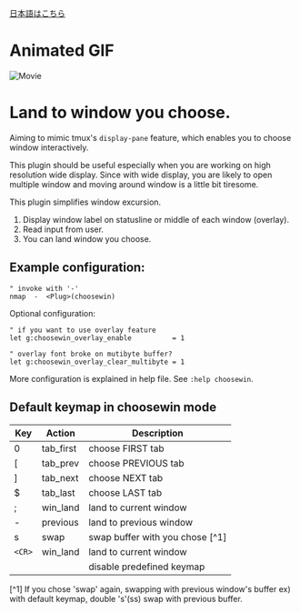 [日本語はこちら](https://github.com/t9md/vim-choosewin/blob/master/README-JP.md)

# Animated GIF

![Movie](http://gifzo.net/1A8QMzrbRp.gif)

# Land to window you choose.

Aiming to mimic tmux's `display-pane` feature, which enables you to choose window interactively.


This plugin should be useful especially when you are working on high resolution wide display.
Since with wide display, you are likely to open multiple window and moving around window is a little bit tiresome.


This plugin simplifies window excursion.


  1. Display window label on statusline or middle of each window (overlay).
  2. Read input from user.
  3. You can land window you choose.


## Example configuration:


```Vim
" invoke with '-'
nmap  -  <Plug>(choosewin)
```

Optional configuration:

```vim
" if you want to use overlay feature
let g:choosewin_overlay_enable          = 1

" overlay font broke on mutibyte buffer?
let g:choosewin_overlay_clear_multibyte = 1
```

More configuration is explained in help file. See `:help choosewin`.

## Default keymap in choosewin mode

| Key    | Action     | Description                   | 
| ------ | ---------- | ----------------------------- | 
| 0      | tab_first  | choose FIRST    tab           | 
| [      | tab_prev   | choose PREVIOUS tab           | 
| ]      | tab_next   | choose NEXT     tab           | 
| $      | tab_last   | choose LAST     tab           | 
| ;      | win_land   | land to current window        | 
| -      | previous   | land to previous window       | 
| s      | swap       | swap buffer with you chose [^1] | 
| `<CR>` | win_land   | land to current window        | 
|        | <NOP>      | disable predefined keymap     | 

[^1] If you chose 'swap' again, swapping with previous window's buffer
ex) with default keymap, double 's'(ss) swap with previous buffer.

